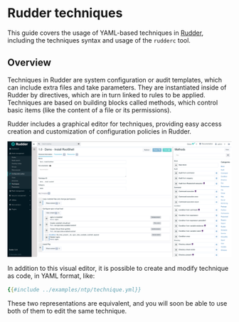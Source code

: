 # Rudder techniques

This guide covers the usage of YAML-based techniques in [Rudder](https://www.rudder.io),
including the techniques syntax and usage of the `rudderc`
tool.

## Overview

Techniques in Rudder are system configuration or audit templates,
which can include extra files and take parameters.
They are instantiated inside of Rudder by directives,
which are in turn linked to rules to be applied.
Techniques are based on building blocks called methods,
which control basic items (like the content of a file
or its permissions).

Rudder includes a graphical editor for techniques, providing easy access
creation and customization of configuration policies in Rudder.

![The technique editor page](../images/technique-editor.png)

In addition to this visual editor, it is possible to create and modify
technique as code, in YAML format, like:

```yaml
{{#include ../examples/ntp/technique.yml}}
```

These two representations are equivalent, and you will soon be able to use both of them to edit the same technique.

